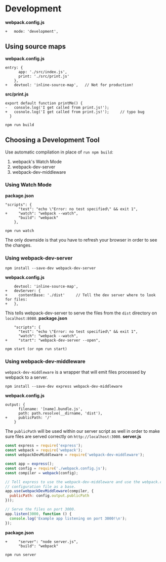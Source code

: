 # Development

**webpack.config.js**
```
+   mode: 'development',
```

## Using source maps
**webpack.config.js**
```
entry: {
      app: './src/index.js',
      print: './src/print.js'
    },
+   devtool: 'inline-source-map',   // Not for production!
```
**src/print.js**
```
export default function printMe() {
-   console.log('I get called from print.js!');
+   cosnole.log('I get called from print.js!');     // typo bug
  }
```
```
npm run build
```

## Choosing a Development Tool
Use automatic compilation in place of `run npm build`:
1. webpack's Watch Mode
2. webpack-dev-server
3. webpack-dev-middleware

### Using Watch Mode
**package.json**
```
"scripts": {
      "test": "echo \"Error: no test specified\" && exit 1",
+     "watch": "webpack --watch",
      "build": "webpack"
    },
```
```
npm run watch
```
The only downside is that you have to refresh your browser in order to see the changes.

### Using webpack-dev-server
```
npm install --save-dev webpack-dev-server
```
**webpack.config.js**
```
    devtool: 'inline-source-map',
+   devServer: {
+     contentBase: './dist'     // Tell the dev server where to look for files:
+   },
```
This tells webpack-dev-server to serve the files from the `dist` directory on `localhost:8080`.
**package.json**
```
    "scripts": {
      "test": "echo \"Error: no test specified\" && exit 1",
      "watch": "webpack --watch",
+     "start": "webpack-dev-server --open",
```
```
npm start (or npm run start)
```

### Using webpack-dev-middleware
`webpack-dev-middleware` is a wrapper that will emit files processed by webpack to a server.
```
npm install --save-dev express webpack-dev-middleware
```
**webpack.config.js**
```
output: {
      filename: '[name].bundle.js',
      path: path.resolve(__dirname, 'dist'),
+     publicPath: '/'
    }
```
The `publicPath` will be used within our server script as well in order to make sure files are 
served correctly on `http://localhost:3000`.
**server.js**
```javascript
const express = require('express');
const webpack = require('webpack');
const webpackDevMiddleware = require('webpack-dev-middleware');

const app = express();
const config = require('./webpack.config.js');
const compiler = webpack(config);

// Tell express to use the webpack-dev-middleware and use the webpack.config.js
// configuration file as a base.
app.use(webpackDevMiddleware(compiler, {
  publicPath: config.output.publicPath
}));

// Serve the files on port 3000.
app.listen(3000, function () {
  console.log('Example app listening on port 3000!\n');
});
```
**package.json**
```
+     "server": "node server.js",
      "build": "webpack"
```
```
npm run server
```
